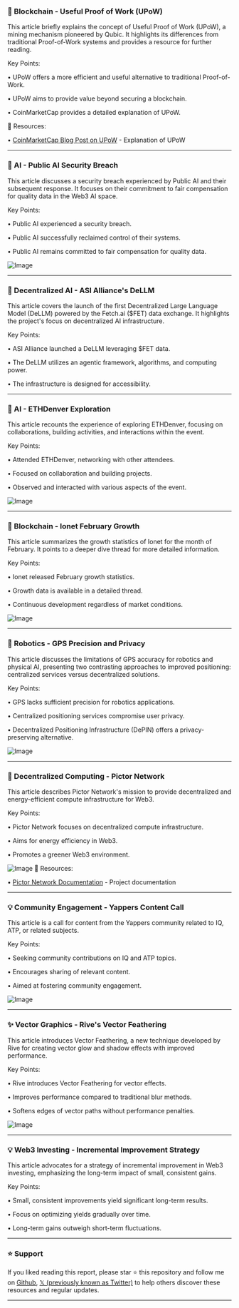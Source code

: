 ### 🤖 Blockchain - Useful Proof of Work (UPoW)

This article briefly explains the concept of Useful Proof of Work (UPoW), a mining mechanism pioneered by Qubic.  It highlights its differences from traditional Proof-of-Work systems and provides a resource for further reading.

Key Points:

• UPoW offers a more efficient and useful alternative to traditional Proof-of-Work.


• UPoW aims to provide value beyond securing a blockchain.


•  CoinMarketCap provides a detailed explanation of UPoW.


🔗 Resources:

• [CoinMarketCap Blog Post on UPoW](link_to_coinmarketcap_blog_post_required) - Explanation of UPoW


---

### 🤖 AI - Public AI Security Breach

This article discusses a security breach experienced by Public AI and their subsequent response.  It focuses on their commitment to fair compensation for quality data in the Web3 AI space.

Key Points:

• Public AI experienced a security breach.


• Public AI successfully reclaimed control of their systems.


• Public AI remains committed to fair compensation for quality data.


![Image](https://pbs.twimg.com/media/Gkz7fSoWQAARPSf?format=jpg&name=small)


---

### 🤖 Decentralized AI - ASI Alliance's DeLLM

This article covers the launch of the first Decentralized Large Language Model (DeLLM) powered by the Fetch.ai ($FET) data exchange.  It highlights the project's focus on decentralized AI infrastructure.

Key Points:

• ASI Alliance launched a DeLLM leveraging $FET data.


• The DeLLM utilizes an agentic framework, algorithms, and computing power.


• The infrastructure is designed for accessibility.


---

### 🚀  AI - ETHDenver Exploration

This article recounts the experience of exploring ETHDenver, focusing on collaborations, building activities, and interactions within the event.

Key Points:

• Attended ETHDenver, networking with other attendees.


• Focused on collaboration and building projects.


• Observed and interacted with various aspects of the event.


![Image](https://pbs.twimg.com/ext_tw_video_thumb/1895155416188723202/pu/img/z1v9FV7qX3oiYQLt.jpg)


---

### 🤖 Blockchain - Ionet February Growth

This article summarizes the growth statistics of Ionet for the month of February.  It points to a deeper dive thread for more detailed information.

Key Points:

• Ionet released February growth statistics.


• Growth data is available in a detailed thread.


• Continuous development regardless of market conditions.



![Image](https://pbs.twimg.com/media/Gkz34DzbcAAK-KA?format=jpg&name=small)


---

### 🤖 Robotics - GPS Precision and Privacy

This article discusses the limitations of GPS accuracy for robotics and physical AI, presenting two contrasting approaches to improved positioning: centralized services versus decentralized solutions.

Key Points:

• GPS lacks sufficient precision for robotics applications.


• Centralized positioning services compromise user privacy.


• Decentralized Positioning Infrastructure (DePIN) offers a privacy-preserving alternative.


![Image](https://pbs.twimg.com/media/GkzPAGhXcAAPl4I?format=jpg&name=small)


---

### 🤖 Decentralized Computing - Pictor Network

This article describes Pictor Network's mission to provide decentralized and energy-efficient compute infrastructure for Web3.

Key Points:

• Pictor Network focuses on decentralized compute infrastructure.


• Aims for energy efficiency in Web3.


•  Promotes a greener Web3 environment.


![Image](https://pbs.twimg.com/media/GhP3WCTbEAAzewH?format=jpg&name=small)
🔗 Resources:

• [Pictor Network Documentation](http://docs.pictor.network) - Project documentation


---

### 💡 Community Engagement - Yappers Content Call

This article is a call for content from the Yappers community related to IQ, ATP, or related subjects.


Key Points:

• Seeking community contributions on IQ and ATP topics.


• Encourages sharing of relevant content.


•  Aimed at fostering community engagement.


![Image](https://pbs.twimg.com/media/Gkzc5dXWgAAtryS?format=jpg&name=small)


---

### ✨ Vector Graphics - Rive's Vector Feathering

This article introduces Vector Feathering, a new technique developed by Rive for creating vector glow and shadow effects with improved performance.


Key Points:

• Rive introduces Vector Feathering for vector effects.


• Improves performance compared to traditional blur methods.


•  Softens edges of vector paths without performance penalties.


![Image](https://pbs.twimg.com/ext_tw_video_thumb/1889450922067238914/pu/img/Iuj7IuvPLvGNCI8O.jpg)


---

### 💡 Web3 Investing - Incremental Improvement Strategy

This article advocates for a strategy of incremental improvement in Web3 investing, emphasizing the long-term impact of small, consistent gains.

Key Points:

•  Small, consistent improvements yield significant long-term results.


•  Focus on optimizing yields gradually over time.


•  Long-term gains outweigh short-term fluctuations.


---

### ⭐️ Support

If you liked reading this report, please star ⭐️ this repository and follow me on [Github](https://github.com/Drix10), [𝕏 (previously known as Twitter)](https://x.com/DRIX_10_) to help others discover these resources and regular updates.

---